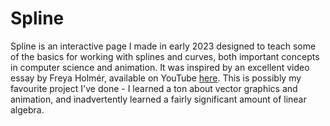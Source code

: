# Spline

Spline is an interactive page I made in early 2023 designed to teach some of the basics for working with splines and curves, both important concepts in computer science and animation.
It was inspired by an excellent video essay by Freya Holmér, available on YouTube [here](https://youtu.be/jvPPXbo87ds).
This is possibly my favourite project I've done - I learned a ton about vector graphics and animation, and inadvertently learned a fairly significant amount of linear algebra.
